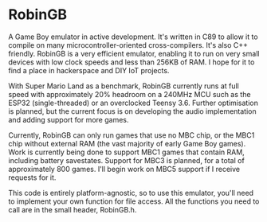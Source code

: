 # RobinGB
A Game Boy emulator in active development. It's written in C89 to allow it to compile on many microcontroller-oriented cross-compilers. It's also C++ friendly. RobinGB is a very efficient emulator, enabling it to run on very small devices with low clock speeds and less than 256KB of RAM. I hope for it to find a place in hackerspace and DIY IoT projects.

With Super Mario Land as a benchmark, RobinGB currently runs at full speed with approximately 20% headroom on a 240MHz MCU such as the ESP32 (single-threaded) or an overclocked Teensy 3.6. Further optimisation is planned, but the current focus is on developing the audio implementation and adding support for more games.

Currently, RobinGB can only run games that use no MBC chip, or the MBC1 chip without external RAM (the vast majority of early Game Boy games). Work is currently being done to support MBC1 games that contain RAM, including battery savestates. Support for MBC3 is planned, for a total of approximately 800 games. I'll begin work on MBC5 support if I receive requests for it.

This code is entirely platform-agnostic, so to use this emulator, you'll need to implement your own function for file access. All the functions you need to call are in the small header, RobinGB.h.
